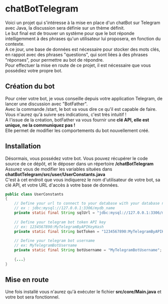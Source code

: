 # chatBotTelegram

Voici un projet qui s'intéresse à la mise en place d'un chatBot sur Telegram avec Java, la discussion sera définie sur un thème définit.</br>
Le but final est de trouver un système pour que le bot réponde intelligemment à des phrases qu'un utilisateur lui proposera, en fonction du contexte.</br>
A ce jour, une base de données est nécessaire pour stocker des mots clés, en rappot avec des phrases "questions", qui sont liées à des phrases "réponses", pour permettre au bot de répondre. </br>
Pour effectuer la mise en route de ce projet, il est nécessaire que vous possédiez votre propre bot.

## Création du bot
Pour créer votre bot, je vous conseille depuis votre application Telegram, de lancer une discussion avec "BotFather".</br>
Avec la commande /start, le bot va vous dire ce qu'il est capable de faire. Vous n'aurez qu'à suivre ses indications, c'est très intuitif !</br>
A l'issue de la création, botFather va vous fournir une <b>clé API, elle est unique, ne la communiquez pas !</b> </br>
Elle permet de modifier les comportements du bot nouvellement créé.

## Installation
Désormais, vous possédez votre bot. Vous pouvez récupérer le code source de ce dépôt, et le déposer dans un répertoire <b>/chatBotTelegram</b> </br>
Assurez vous de modifier les variables situées dans <b>chatBotTelegram/src/user/UserConstants.java</b> </br>
C'est à cet endroit que vous indiquerez le nom d'utilisateur de votre bot, sa clé API, et votre URL d'accès à votre base de données.</br>
```java
public class UserConstants 
{
	// Define your url to connect to your database with your database name
	// ex : jdbc:mysql://127.0.0.1:3306/mydb_name
	private static final String sqlUrl = "jdbc:mysql://127.0.0.1:3306/mydb_name";
	
	// Define your telegram bot token API key
	// ex: 1234567890:MyTelegramByAPIKeyHash
	private static final String botToken = "1234567890:MyTelegramByAPIKeyHash";
	
	// Define your telegram bot username
	// ex: MyTelegramBotUsername
	private static final String botUsername = "MyTelegramBotUsername";
  
	{...}
}
```

## Mise en route
Une fois installé vous n'aurez qu'à exécuter le fichier <b>src/core/Main.java</b> et votre bot sera fonctionnel.
